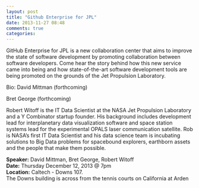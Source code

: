 ```yaml
---
layout: post
title: "Github Enterprise for JPL"
date: 2013-11-27 08:48
comments: true
categories: 
---
```

GitHub Enterprise for JPL is a new collaboration center that aims to improve the state of software development by promoting collaboration between software developers. Come hear the story behind how this new service came into being and how state-of-the-art software development tools are being promoted on the grounds of the Jet Propulsion Laboratory.

Bio: 
David Mittman (forthcoming)

Bret George (forthcoming)

Robert Witoff is the IT Data Scientist at the NASA Jet Propulsion Laboratory and a Y Combinator startup founder.  His background includes development lead for interplanetary data visualization software and space station systems lead for the experimental OPALS laser communication satellite.  Rob is NASA’s first IT Data Scientist and his data science team is incubating solutions to Big Data problems for spacebound explorers, earthborn assets and the people that make them possible.

__Speaker:__ David Mittman, Bret George, Robert Witoff <br/>
__Date:__ Thursday December 12, 2013 @ 7pm <br/>
__Location:__ Caltech - Downs 107. <br/>
The Downs building is across from the tennis courts on California at Arden
